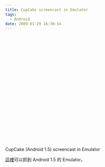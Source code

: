 ```yaml
---
title: CupCake screencast in Emulator
tags:
  - Android
date: 2009-01-29 16:30:14
---
```


<object width="425" height="344"><param name="movie" value="http://www.youtube.com/v/hfsvXJUVlY0&color1=0xb1b1b1&color2=0xcfcfcf&feature=player_embedded&fs=1"></param><param name="allowFullScreen" value="true"></param><embed src="http://www.youtube.com/v/hfsvXJUVlY0&color1=0xb1b1b1&color2=0xcfcfcf&feature=player_embedded&fs=1" type="application/x-shockwave-flash" allowfullscreen="true" width="425" height="344"></embed></object>

CupCake (Android 1.5) screencast in Emulator

[這裡](http://nullwire.com/try_out_cupcake_yourself)可以抓到 Android 1.5 的 Emulator。